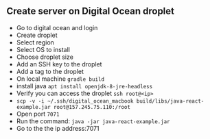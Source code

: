 ## Create server on Digital Ocean droplet
- Go to digital ocean and login
- Create droplet
- Select region
- Select OS to install
- Choose droplet size
- Add an SSH key to the droplet
- Add a tag to the droplet
- On local machine `gradle build`
- install java `apt install openjdk-8-jre-headless`
- Verify you can access the droplet `ssh root@<ip>`
- `scp -v -i ~/.ssh/digital_ocean_macbook build/libs/java-react-example.jar root@157.245.75.110:/root`
- Open port `7071`
- Run the command: `java -jar java-react-example.jar`
- Go to the the ip address:7071